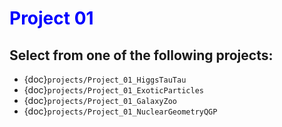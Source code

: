 # <span style="color: blue;"><b>Project 01</b></span>

## Select from one of the following projects:

* {doc}`projects/Project_01_HiggsTauTau`
* {doc}`projects/Project_01_ExoticParticles`
* {doc}`projects/Project_01_GalaxyZoo`
* {doc}`projects/Project_01_NuclearGeometryQGP`